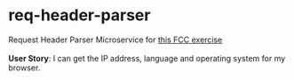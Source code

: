 # req-header-parser
Request Header Parser Microservice for <a href="https://www.freecodecamp.com/challenges/request-header-parser-microservice">this FCC exercise</a>
<br><br>
**User Story**: I can get the IP address, language and operating system for my browser.
